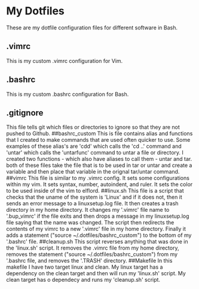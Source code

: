 # My Dotfiles
These are my dotfile configuration files for different software in Bash.
## .vimrc
This is my custom .vimrc configuration for Vim.
## .bashrc
This is my custom .bashrc configuration for Bash.
## .gitignore
This file tells git which files or directories to ignore so that they are not pushed to Github.
##bashrc_custom
This is file contains alias and functions that I created to make commands that are used often quicker to use. 
Some examples of these alias's are 'cdd' which calls the 'cd ..' command and 'untar' which calls the 'untarfunc' command to untar a file or directory. 
I created two functions - which also have aliases to call them - untar and tar. both of these files take the file that is to be used in tar or untar and create a variable and then place that variable in the orignal tar/untar command.
##vimrc
This file is similar to my .vimrc config. It sets some configurations within my vim. It sets syntax, number, autoindent, and ruler. It sets the color to be used inside of the vim to elflord.
##linux.sh
This file is a script that checks that the uname of the system is 'Linux' and if it does not, then it sends an error message to a linuxsetup.log file. It then creates a trash directory in my home directory. It changes my '.vimrc' file name to '.bup_vimrc' if the file exits and then drops a message in my linuxsetup.log file saying that the name was changed. The script then redirects the contents of my vimrc to a new '.vimrc' file in my home directory. Finally it adds a statement ("source ~/.dotfiles/bashrc_custom") to the bottom of my '.bashrc' file.
##cleanup.sh
This script reverses anything that was done in the 'linux.sh' script. It removes the .vimrc file from my home directory, removes the statement ("source ~/.dotfiles/bashrc_custom") from my '.bashrc file, and removes the '.TRASH' directory.
##Makefile
In this makefile I have two target linux and clean. My linux target has a dependency on the clean target and then will run my 'linux.sh' script. My clean target has o dependecy and runs my 'cleanup.sh' script.

